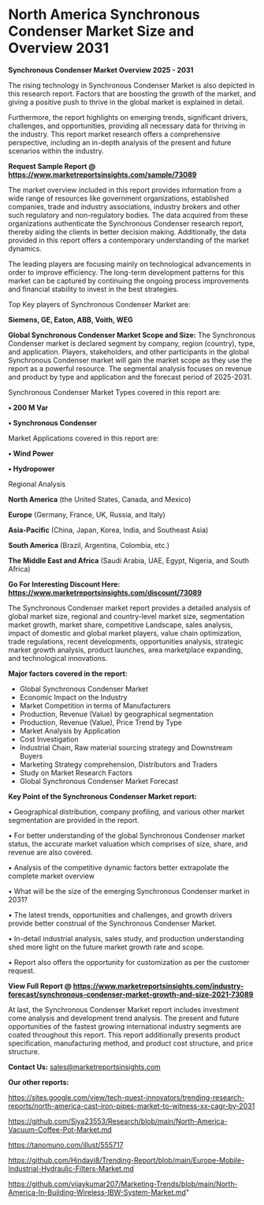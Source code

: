 # North America Synchronous Condenser Market Size and Overview 2031

<Strong> Synchronous Condenser Market Overview 2025 - 2031</strong>

The rising technology in Synchronous Condenser Market is also depicted in this research report. Factors that are boosting the growth of the market, and giving a positive push to thrive in the global market is explained in detail.

Furthermore, the report highlights on emerging trends, significant drivers, challenges, and opportunities, providing all necessary data for thriving in the industry. This report market research offers a comprehensive perspective, including an in-depth analysis of the present and future scenarios within the industry.

<strong>Request Sample Report @ <a href=https://www.marketreportsinsights.com/sample/73089>https://www.marketreportsinsights.com/sample/73089</a></strong>

The market overview included in this report provides information from a wide range of resources like government organizations, established companies, trade and industry associations, industry brokers and other such regulatory and non-regulatory bodies. The data acquired from these organizations authenticate the Synchronous Condenser research report, thereby aiding the clients in better decision making. Additionally, the data provided in this report offers a contemporary understanding of the market dynamics.

The leading players are focusing mainly on technological advancements in order to improve efficiency. The long-term development patterns for this market can be captured by continuing the ongoing process improvements and financial stability to invest in the best strategies.

Top Key players of Synchronous Condenser Market are:

<strong>Siemens, GE, Eaton, ABB, Voith, WEG</strong>

<strong><b>Global Synchronous Condenser Market Scope and Size:</b></strong>
The Synchronous Condenser market is declared segment by company, region (country), type, and application. Players, stakeholders, and other participants in the global Synchronous Condenser market will gain the market scope as they use the report as a powerful resource. The segmental analysis focuses on revenue and product by type and application and the forecast period of 2025-2031.

Synchronous Condenser Market Types covered in this report are:

<strong>• 200 M Var

• Synchronous Condenser</strong>

Market Applications covered in this report are:

<strong>• Wind Power

• Hydropower</strong> 

Regional Analysis

<strong>North America</strong> (the United States, Canada, and Mexico)

<strong>Europe</strong> (Germany, France, UK, Russia, and Italy)

<strong>Asia-Pacific</strong> (China, Japan, Korea, India, and Southeast Asia)

<strong>South America</strong> (Brazil, Argentina, Colombia, etc.)

<strong>The Middle East and Africa</strong> (Saudi Arabia, UAE, Egypt, Nigeria, and South Africa)

<strong>Go For Interesting Discount Here: <a href=https://www.marketreportsinsights.com/discount/73089>https://www.marketreportsinsights.com/discount/73089</a></strong>

The Synchronous Condenser market report provides a detailed analysis of global market size, regional and country-level market size, segmentation market growth, market share, competitive Landscape, sales analysis, impact of domestic and global market players, value chain optimization, trade regulations, recent developments, opportunities analysis, strategic market growth analysis, product launches, area marketplace expanding, and technological innovations.

<strong><b>Major factors covered in the report:</b></strong>
<ul>
  <li>Global Synchronous Condenser Market </li>
  <li>Economic Impact on the Industry</li>
  <li>Market Competition in terms of Manufacturers</li>
  <li>Production, Revenue (Value) by geographical segmentation</li>
  <li>Production, Revenue (Value), Price Trend by Type</li>
  <li>Market Analysis by Application</li>
  <li>Cost Investigation</li>
  <li>Industrial Chain, Raw material sourcing strategy and Downstream Buyers</li>
  <li>Marketing Strategy comprehension, Distributors and Traders</li>
  <li>Study on Market Research Factors</li>
  <li>Global Synchronous Condenser Market Forecast</li>
</ul>

<strong><b>Key Point of the Synchronous Condenser Market report:</b></strong>

• Geographical distribution, company profiling, and various other market segmentation are provided in the report.

• For better understanding of the global Synchronous Condenser market status, the accurate market valuation which comprises of size, share, and revenue are also covered.

• Analysis of the competitive dynamic factors better extrapolate the complete market overview

• What will be the size of the emerging Synchronous Condenser market in 2031?

• The latest trends, opportunities and challenges, and growth drivers provide better construal of the Synchronous Condenser Market.

• In-detail industrial analysis, sales study, and production understanding shed more light on the future market growth rate and scope.

• Report also offers the opportunity for customization as per the customer request.

<strong><b>View Full Report @ <a href=https://www.marketreportsinsights.com/industry-forecast/synchronous-condenser-market-growth-and-size-2021-73089>https://www.marketreportsinsights.com/industry-forecast/synchronous-condenser-market-growth-and-size-2021-73089</a></b></strong>


At last, the Synchronous Condenser Market report includes investment come analysis and development trend analysis. The present and future opportunities of the fastest growing international industry segments are coated throughout this report. This report additionally presents product specification, manufacturing method, and product cost structure, and price structure.

<strong>Contact Us:</strong>
sales@marketreportsinsights.com

<strong>Our other reports:</strong>

<a href=https://sites.google.com/view/tech-quest-innovators/trending-research-reports/north-america-cast-iron-pipes-market-to-witness-xx-cagr-by-2031>https://sites.google.com/view/tech-quest-innovators/trending-research-reports/north-america-cast-iron-pipes-market-to-witness-xx-cagr-by-2031</a>

<a href=https://github.com/Siya23553/Research/blob/main/North-America-Vacuum-Coffee-Pot-Market.md>https://github.com/Siya23553/Research/blob/main/North-America-Vacuum-Coffee-Pot-Market.md</a>

<a href=https://tanomuno.com/illust/555717>https://tanomuno.com/illust/555717</a>

<a href=https://github.com/Hindavi8/Trending-Report/blob/main/Europe-Mobile-Industrial-Hydraulic-Filters-Market.md>https://github.com/Hindavi8/Trending-Report/blob/main/Europe-Mobile-Industrial-Hydraulic-Filters-Market.md</a>

<a href=https://github.com/vijaykumar207/Marketing-Trends/blob/main/North-America-In-Building-Wireless-IBW-System-Market.md>https://github.com/vijaykumar207/Marketing-Trends/blob/main/North-America-In-Building-Wireless-IBW-System-Market.md</a>"
